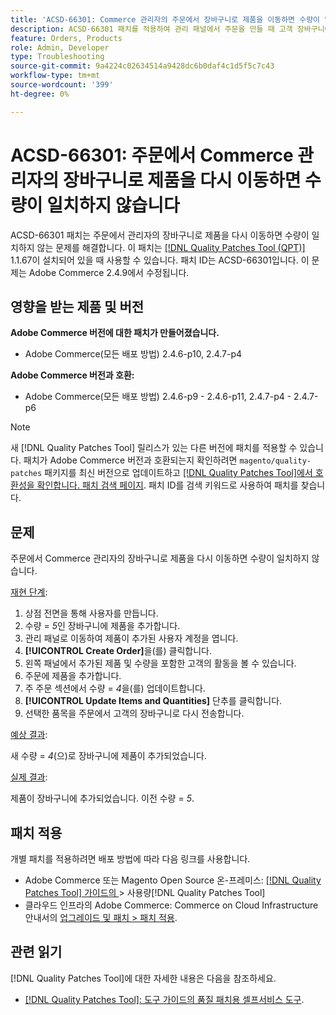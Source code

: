 ```yaml
---
title: 'ACSD-66301: Commerce 관리자의 주문에서 장바구니로 제품을 이동하면 수량이 일치하지 않습니다'
description: ACSD-66301 패치를 적용하여 관리 패널에서 주문을 만들 때 고객 장바구니에 있는 제품이 주문에 추가된 후 제거되지 않는 Adobe Commerce 문제를 해결합니다.
feature: Orders, Products
role: Admin, Developer
type: Troubleshooting
source-git-commit: 9a4224c02634514a9428dc6b0daf4c1d5f5c7c43
workflow-type: tm+mt
source-wordcount: '399'
ht-degree: 0%

---
```



# ACSD-66301: 주문에서 Commerce 관리자의 장바구니로 제품을 다시 이동하면 수량이 일치하지 않습니다

ACSD-66301 패치는 주문에서 관리자의 장바구니로 제품을 다시 이동하면 수량이 일치하지 않는 문제를 해결합니다. 이 패치는 [[!DNL Quality Patches Tool (QPT)]](/help/tools/quality-patches-tool/quality-patches-tool-to-self-serve-quality-patches.md) 1.1.67이 설치되어 있을 때 사용할 수 있습니다. 패치 ID는 ACSD-66301입니다. 이 문제는 Adobe Commerce 2.4.9에서 수정됩니다.

## 영향을 받는 제품 및 버전

**Adobe Commerce 버전에 대한 패치가 만들어졌습니다.**

* Adobe Commerce(모든 배포 방법) 2.4.6-p10, 2.4.7-p4

**Adobe Commerce 버전과 호환:**

* Adobe Commerce(모든 배포 방법) 2.4.6-p9 - 2.4.6-p11, 2.4.7-p4 - 2.4.7-p6

>[!NOTE]
>
>새 [!DNL Quality Patches Tool] 릴리스가 있는 다른 버전에 패치를 적용할 수 있습니다. 패치가 Adobe Commerce 버전과 호환되는지 확인하려면 `magento/quality-patches` 패키지를 최신 버전으로 업데이트하고 [[!DNL Quality Patches Tool]에서 호환성을 확인합니다. 패치 검색 페이지](https://experienceleague.adobe.com/tools/commerce-quality-patches/index.html). 패치 ID를 검색 키워드로 사용하여 패치를 찾습니다.

## 문제

주문에서 Commerce 관리자의 장바구니로 제품을 다시 이동하면 수량이 일치하지 않습니다.

<u>재현 단계</u>:

1. 상점 전면을 통해 사용자를 만듭니다.
2. 수량 = *5*&#x200B;인 장바구니에 제품을 추가합니다.
3. 관리 패널로 이동하여 제품이 추가된 사용자 계정을 엽니다.
4. **[!UICONTROL Create Order]**&#x200B;을(를) 클릭합니다.
5. 왼쪽 패널에서 추가된 제품 및 수량을 포함한 고객의 활동을 볼 수 있습니다.
6. 주문에 제품을 추가합니다.
7. 주 주문 섹션에서 수량 = *4*&#x200B;을(를) 업데이트합니다.
8. **[!UICONTROL Update Items and Quantities]** 단추를 클릭합니다.
9. 선택한 품목을 주문에서 고객의 장바구니로 다시 전송합니다.

<u>예상 결과</u>:

새 수량 = *4*(으)로 장바구니에 제품이 추가되었습니다.

<u>실제 결과</u>:

제품이 장바구니에 추가되었습니다. 이전 수량 = *5*.

## 패치 적용

개별 패치를 적용하려면 배포 방법에 따라 다음 링크를 사용합니다.

* Adobe Commerce 또는 Magento Open Source 온-프레미스: [[!DNL Quality Patches Tool]  가이드의 ](/help/tools/quality-patches-tool/usage.md)> 사용량[!DNL Quality Patches Tool]
* 클라우드 인프라의 Adobe Commerce: Commerce on Cloud Infrastructure 안내서의 [업그레이드 및 패치 > 패치 적용](https://experienceleague.adobe.com/docs/commerce-cloud-service/user-guide/develop/upgrade/apply-patches.html).

## 관련 읽기

[!DNL Quality Patches Tool]에 대한 자세한 내용은 다음을 참조하세요.

* [[!DNL Quality Patches Tool]: 도구 가이드의 품질 패치용 셀프서비스 도구](/help/tools/quality-patches-tool/quality-patches-tool-to-self-serve-quality-patches.md).
